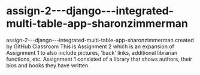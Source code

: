 # assign-2---django---integrated-multi-table-app-sharonzimmerman
assign-2---django---integrated-multi-table-app-sharonzimmerman created by GitHub Classroom
This is Assignment 2 which is an expansion of Assignment 1 to also include pictures, 'back' links, additional librarian functions, etc. Assignment 1 consisted of a library that shows authors, their bios and books they have written.
